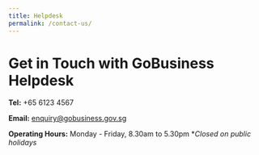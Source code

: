 ```yaml
---
title: Helpdesk
permalink: /contact-us/
---
```


# Get in Touch with GoBusiness Helpdesk

**Tel:** +65 6123 4567

**Email:** <a href="mailto:enquiry@gobusiness.gov.sg" style="color:#037e8a">enquiry@gobusiness.gov.sg</a>

**Operating Hours:**
Monday - Friday, 8.30am to 5.30pm
**Closed on public holidays*
